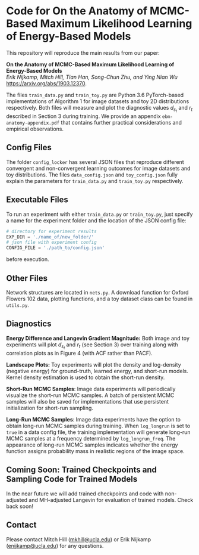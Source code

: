 # Code for **On the Anatomy of MCMC-Based Maximum Likelihood Learning of Energy-Based Models**

This repository will reproduce the main results from our paper:

**On the Anatomy of MCMC-Based Maximum Likelihood Learning of Energy-Based Models**<br/>*Erik Nijkamp, Mitch Hill, Tian Han, Song-Chun Zhu, and Ying Nian Wu*<br/>https://arxiv.org/abs/1903.12370.

The files ```train_data.py``` and ```train_toy.py``` are Python 3.6 PyTorch-based implementations of Algorithm 1 for image datasets and toy 2D distributions respectively. Both files will measure and plot the diagnostic values $d_{s_t}$ and $r_t$ described in Section 3 during training. We provide an appendix ```ebm-anatomy-appendix.pdf``` that contains further practical considerations and empirical observations.

## Config Files

The folder ```config_locker``` has several JSON files that reproduce different convergent and non-convergent learning outcomes for image datasets and toy distributions. The files ```data_config.json``` and ```toy_config.json``` fully explain the parameters for ```train_data.py``` and ```train_toy.py``` respectively.

## Executable Files

To run an experiment with either ```train_data.py``` or ```train_toy.py```, just specify a name for the experiment folder and the location of the JSON config file:

```python
# directory for experiment results
EXP_DIR = './name_of/new_folder/'
# json file with experiment config
CONFIG_FILE = './path_to/config.json'
```

before execution.

## Other Files

Network structures are located in ```nets.py```. A download function for Oxford Flowers 102 data, plotting functions, and a toy dataset class can be found in ```utils.py```.

## Diagnostics

**Energy Difference and Langevin Gradient Magnitude:** Both image and toy experiments will plot $d_{s_t}$ and $r_t$ (see Section 3) over training along with correlation plots as in Figure 4 (with ACF rather than PACF).

**Landscape Plots:** Toy experiments will plot the density and log-density (negative energy) for ground-truth, learned energy, and short-run models. Kernel density estimation is used to obtain the short-run density.

**Short-Run MCMC Samples**: Image data experiments will periodically visualize the short-run MCMC samples. A batch of persistent MCMC samples will also be saved for implementations that use persistent initialization for short-run sampling.

**Long-Run MCMC Samples**: Image data experiments have the option to obtain long-run MCMC samples during training. When ```log_longrun``` is set to ```true``` in a data config file, the training implementation will generate long-run MCMC samples at a frequency determined by ```log_longrun_freq```. The appearance of long-run MCMC samples indicates whether the energy function assigns probability mass in realistic regions of the image space.

## Coming Soon: Trained Checkpoints and Sampling Code for Trained Models

In the near future we will add trained checkpoints and code with non-adjusted and MH-adjusted Langevin for evaluation of trained models. Check back soon!

## Contact

Please contact Mitch Hill (mkhill@ucla.edu) or Erik Nijkamp (enijkamp@ucla.edu) for any questions.
